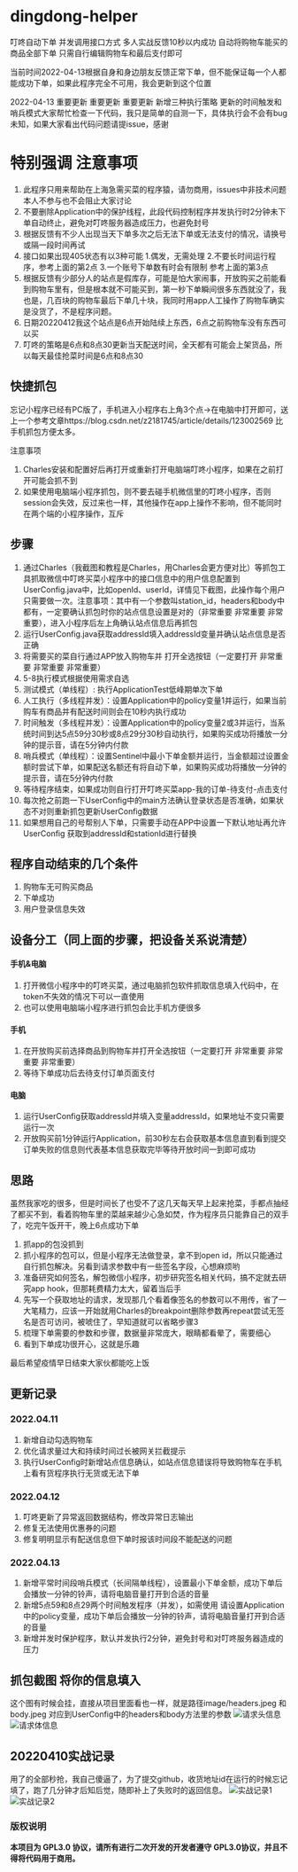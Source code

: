 # dingdong-helper
叮咚自动下单 并发调用接口方式 多人实战反馈10秒以内成功 自动将购物车能买的商品全部下单 只需自行编辑购物车和最后支付即可

当前时间2022-04-13根据自身和身边朋友反馈正常下单，但不能保证每一个人都能成功下单，如果此程序完全不可用，我会更新到这个位置

2022-04-13 重要更新 重要更新 重要更新 新增三种执行策略
更新的时间触发和哨兵模式大家帮忙检查一下代码，我只是简单的自测一下，具体执行会不会有bug未知，如果大家看出代码问题请提issue，感谢

# 特别强调 注意事项
1. 此程序只用来帮助在上海急需买菜的程序猿，请勿商用，issues中非技术问题本人不参与也不会阻止大家讨论
2. 不要删除Application中的保护线程，此段代码控制程序并发执行时2分钟未下单自动终止，避免对叮咚服务器造成压力，也避免封号
3. 根据反馈有不少人出现当天下单多次之后无法下单或无法支付的情况，请换号或隔一段时间再试
4. 接口如果出现405状态有以3种可能 1.偶发，无需处理 2.不要长时间运行程序，参考上面的第2点  3.一个账号下单数有时会有限制 参考上面的第3点
5. 根据反馈有少部分人的站点是假库存，可能是怕大家闹事，开放购买之前能看到购物车里有，但是根本就不可能买到，第一秒下单瞬间很多东西就没了，我也是，几百块的购物车最后下单几十块，我同时用app人工操作了购物车确实是没货了，不是程序问题。
6. 日期20220412我这个站点是6点开始陆续上东西，6点之前购物车没有东西可以买
7. 叮咚的策略是6点和8点30更新当天配送时间，全天都有可能会上架货品，所以每天最佳抢菜时间是6点和8点30


## 快捷抓包

忘记小程序已经有PC版了，手机进入小程序右上角3个点->在电脑中打开即可，送上一个参考文章https://blog.csdn.net/z2181745/article/details/123002569 比手机抓包方便太多。

注意事项
1. Charles安装和配置好后再打开或重新打开电脑端叮咚小程序，如果在之前打开可能会抓不到
2. 如果使用电脑端小程序抓包，则不要去碰手机微信里的叮咚小程序，否则session会失效，反过来也一样，其他操作在app上操作不影响，但不能同时在两个端的小程序操作，互斥

## 步骤

1. 通过Charles（我截图和教程是Charles，用Charles会更方便对比）等抓包工具抓取微信中叮咚买菜小程序中的接口信息中的用户信息配置到UserConfig.java中，比如openId、userId，详情见下截图，此操作每个用户只需要做一次。注意事项：其中有一个参数叫station_id，headers和body中都有，一定要确认抓包时你的站点信息设置是对的（非常重要 非常重要 非常重要），进入小程序后左上角确认站点信息后再抓包
2. 运行UserConfig.java获取addressId填入addressId变量并确认站点信息是否正确
3. 将需要买的菜自行通过APP放入购物车并 打开全选按钮（一定要打开 非常重要 非常重要 非常重要）
4. 5-8执行模式根据使用需求自选
5. 测试模式（单线程）: 执行ApplicationTest低峰期单次下单
6. 人工执行（多线程并发）：设置Application中的policy变量1并运行，如果当前购车有商品并有配送时间则会在10秒内执行成功
7. 时间触发（多线程并发）：设置Application中的policy变量2或3并运行，当系统时间到达5点59分30秒或8点29分30秒自动执行，如果购买成功将播放一分钟的提示音，请在5分钟内付款
8. 哨兵模式（单线程）：设置Sentinel中最小下单金额并运行，当金额超过设置金额时尝试下单，如果配送名额还有将自动下单，如果购买成功将播放一分钟的提示音，请在5分钟内付款
9. 等待程序结束，如果成功则自行打开叮咚买菜app-我的订单-待支付-点击支付
10. 每次抢之前跑一下UserConfig中的main方法确认登录状态是否准确，如果状态不对则重新抓包更新UserConfig数据
11. 如果想用自己的号帮别人下单，只需要手动在APP中设置一下默认地址再允许UserConfig 获取到addressId和stationId进行替换

## 程序自动结束的几个条件

1. 购物车无可购买商品
2. 下单成功
3. 用户登录信息失效

## 设备分工（同上面的步骤，把设备关系说清楚）

#### 手机&电脑

1. 打开微信小程序中的叮咚买菜，通过电脑抓包软件抓取信息填入代码中，在token不失效的情况下可以一直使用
2. 也可以使用电脑端小程序进行抓包会比手机方便很多

#### 手机

1. 在开放购买前选择商品到购物车并打开全选按钮（一定要打开 非常重要 非常重要 非常重要）
2. 等待下单成功后去待支付订单页面支付

#### 电脑

1. 运行UserConfig获取addressId并填入变量addressId，如果地址不变只需要运行一次
2. 开放购买前1分钟运行Application，前30秒左右会获取基本信息直到看到提交订单失败的信息则代表基本信息获取完毕等待开放时间一到即可成功

## 思路

虽然我家吃的很多，但是时间长了也受不了这几天每天早上起来抢菜，手都点抽经了都买不到，看着购物车里的菜越来越少心急如焚，作为程序员只能靠自己的双手了，吃完午饭开干，晚上6点成功下单
1. 抓app的包没抓到
2. 抓小程序的包可以，但是小程序无法做登录，拿不到open id，所以只能通过自行抓包解决。另看到请求参数中有一些签名字段，心想麻烦哟
3. 准备研究如何签名，解包微信小程序，初步研究签名相关代码，搞不定就去研究app hook，但那耗费精力太大，留着当后手
4. 先写一个获取地址的请求，发现那几个看着像签名的参数可以不用传，省了一大笔精力，应该一开始就用Charles的breakpoint删除参数再repeat尝试无签名是否可访问，被唬住了，早知道就可以省略步骤3
5. 梳理下单需要的参数和步骤，数据量非常庞大，眼睛都看晕了，需要细心
6. 看到下单成功很开心，这就是乐趣

最后希望疫情早日结束大家伙都能吃上饭

## 更新记录

### 2022.04.11
1. 新增自动勾选购物车
2. 优化请求量过大和持续时间过长被网关拦截提示
3. 执行UserConfig时新增站点信息确认，如站点信息错误将导致购物车在手机上看有货程序执行无货或无法下单

### 2022.04.12
1. 叮咚更新了异常返回数据结构，修改异常日志输出
2. 修复无法使用优惠券的问题
3. 修复明明显示有配送信息但下单时报该时间段不能配送的问题

### 2022.04.13
1. 新增平常时间段哨兵模式（长间隔单线程），设置最小下单金额，成功下单后会播放一分钟的铃声，请将电脑音量打开到合适的音量
2. 新增5点59和8点29两个时间触发程序（并发），如需使用 请设置Application中的policy变量，成功下单后会播放一分钟的铃声，请将电脑音量打开到合适的音量
3. 新增并发时保护程序，默认并发执行2分钟，避免封号和对叮咚服务器造成的压力


## 抓包截图 将你的信息填入

这个图有时候会挂，直接从项目里面看也一样，就是路径image/headers.jpeg 和 body.jpeg  对应到UserConfig中的headers和body方法里的参数
![请求头信息](https://github.com/JannsenYang/dingdong-helper/blob/8a16a972185cd4e560c24b57137dcd90b929efcb/image/headers.jpg)
![请求体信息](https://github.com/JannsenYang/dingdong-helper/blob/8a16a972185cd4e560c24b57137dcd90b929efcb/image/body.jpg)

## 20220410实战记录

用了的全部秒抢，我自己傻逼了，为了提交github，收货地址id在运行的时候忘记填了，跑了几分钟才后知后觉，随即补上了失败时的返回信息。
![实战记录1](https://github.com/JannsenYang/dingdong-helper/blob/3f1847b6f5c363168de733380d9f3cb02a64b8a6/image/20220410-1.png)
![实战记录2](https://github.com/JannsenYang/dingdong-helper/blob/f6e20d377aa482063732a5be614e3dae3d4c5091/image/20220410-2.png)


### 版权说明

**本项目为 GPL3.0 协议，请所有进行二次开发的开发者遵守 GPL3.0协议，并且不得将代码用于商用。**
